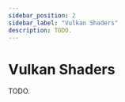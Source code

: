 ```yaml
---
sidebar_position: 2
sidebar_label: "Vulkan Shaders"
description: TODO.
---
```


# Vulkan Shaders

TODO.
